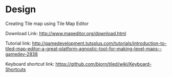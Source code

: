 Design
======

Creating Tile map using Tile Map Editor

Download Link: http://www.mapeditor.org/download.html

Tutorial link: http://gamedevelopment.tutsplus.com/tutorials/introduction-to-tiled-map-editor-a-great-platform-agnostic-tool-for-making-level-maps--gamedev-2838

Keyboard shortcut link:
https://github.com/bjorn/tiled/wiki/Keyboard-Shortcuts


